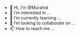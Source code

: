 - 👋 Hi, I’m @Murahid
- 👀 I’m interested in ...
- 🌱 I’m currently learning ...
- 💞️ I’m looking to collaborate on ...
- 📫 How to reach me ...

<!---
Murahid/Murahid is a ✨ special ✨ repository because its `README.md` (this file) appears on your GitHub profile.
You can click the Preview link to take a look at your changes.
--->
